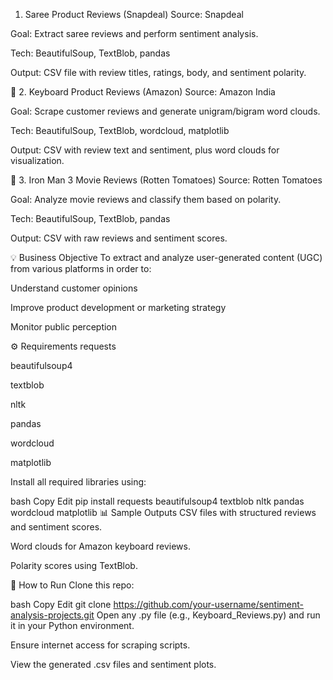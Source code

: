  1. Saree Product Reviews (Snapdeal)
Source: Snapdeal

Goal: Extract saree reviews and perform sentiment analysis.

Tech: BeautifulSoup, TextBlob, pandas

Output: CSV file with review titles, ratings, body, and sentiment polarity.

📌 2. Keyboard Product Reviews (Amazon)
Source: Amazon India

Goal: Scrape customer reviews and generate unigram/bigram word clouds.

Tech: BeautifulSoup, TextBlob, wordcloud, matplotlib

Output: CSV with review text and sentiment, plus word clouds for visualization.

📌 3. Iron Man 3 Movie Reviews (Rotten Tomatoes)
Source: Rotten Tomatoes

Goal: Analyze movie reviews and classify them based on polarity.

Tech: BeautifulSoup, TextBlob, pandas

Output: CSV with raw reviews and sentiment scores.

💡 Business Objective
To extract and analyze user-generated content (UGC) from various platforms in order to:

Understand customer opinions

Improve product development or marketing strategy

Monitor public perception

⚙️ Requirements
requests

beautifulsoup4

textblob

nltk

pandas

wordcloud

matplotlib

Install all required libraries using:

bash
Copy
Edit
pip install requests beautifulsoup4 textblob nltk pandas wordcloud matplotlib
📊 Sample Outputs
CSV files with structured reviews and sentiment scores.

Word clouds for Amazon keyboard reviews.

Polarity scores using TextBlob.

🚀 How to Run
Clone this repo:

bash
Copy
Edit
git clone https://github.com/your-username/sentiment-analysis-projects.git
Open any .py file (e.g., Keyboard_Reviews.py) and run it in your Python environment.

Ensure internet access for scraping scripts.

View the generated .csv files and sentiment plots.
